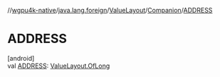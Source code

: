 //[wgpu4k-native](../../../../index.md)/[java.lang.foreign](../../index.md)/[ValueLayout](../index.md)/[Companion](index.md)/[ADDRESS](-a-d-d-r-e-s-s.md)

# ADDRESS

[android]\
val [ADDRESS](-a-d-d-r-e-s-s.md): [ValueLayout.OfLong](../-of-long/index.md)